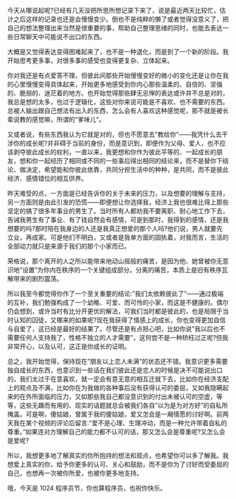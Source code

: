今天从哪说起呢?已经有几天没把所思所想记录下来了，说是最近两天比较忙，估计之后这样的记录也还是会慢慢变少。倒也不是纯粹的懒了或者觉得没意义了，把自己的想法整理出来当然是很重要的事，帮助自己整理思绪的同时，也能去表达一些日常聊天中可能说不出口的东西。

大概是又觉得表达变得困难起来了，也不是一种退化，而是到了一个新的阶段。我开始思考更多事，对很多事的感受也变得更复杂、立体起来。

你对我还是有点爱答不理，但彼此间那些开始慢慢变好的微小的变化还是让你在我的心里慢慢变得具体起来，开始更多地感受到你内心那些温柔的、自信的、坚强的、脆弱的、迷茫着的地方。也开始觉得那些肆无忌惮的表达或许并不总是对的，我总是想的太多，也过于逻辑化，这些对你来说可能是不喜欢、也不需要的东西。总被人输出跟自己想法有出入的东西，怎么会有人喜欢这种感觉呢，那不就是被长辈说教的感觉嘛，所谓的”爹味儿”。

又或者说，有些东西我认为它就是对的，但也不愿意去”教给你”——我凭什么去干涉你的成长呢?并非碍于当前的身份，而是意识到，即便作为父母、爱人，也不应该剥夺彼此成长的权利，一直以来，我更想和你作为彼此平等的、一起成长的朋友，想和你一起经历了相同或不同的一些事后得出相同的结论来，而不是替你下结论、做决定，希望能和你彼此依靠，共同分担生活中的种种，是共同，而不是彼此经济、感情错位的相互供养。

昨天难受的点，一方面是已经告诉你的关于未来的压力，以及想要的理解与支持，另一方面则是由此引发的恐慌——即便想让你选择我，经济上我也很难比得上那些坚定的搞了很多年事业的男生了。当时所有人都劝我不要离职、耐心地工作下去，告诫我男生有了事业、有了钱自然会有感情，可是到那时，我得到的感情，还是我想要的吗?那时陪在我身边的人还是我真正想爱的那个人吗?他们说，男人就要先立业，再成家。可是他们不明白，又或者是我单方面的固执着，对我而言，生活的全部动力就只是来源于我们的那个小家而已。

荣格说，那个离开的人之所以能带来地动山摇般的痛苦，是因为他、她曾被你无意识地”设置”为你内在秩序的一个关键组成部分。分离的痛苦，本质上是旧有秩序瓦解带来的剧烈震荡。

所以我至今都觉得你作了一个至关重要的结论:”我们太依赖彼此了”——通过极端的互补，我们勉强构成了一个幼稚、可爱、而可怜的小家，而这是不健康的。偶尔仍会想到，或许当时有比分开更优的解法，可我们当时都是彼此的，也是局限于当时认知的囚徒，又哪来的如果呢?现在我获得了情感上的成长，你也变得更加自信与自爱了，这已经是最好的结果了。尽管还是有点担心吧，比如你说”我以后也不需要任何人支持我了，性格不独立的人才需要”，这何尝不是一种矫枉过正呢?但我非常开心，以及认可，这正是你成长的证明。

总之，我开始觉得，保持现在”朋友以上恋人未满”的状态还不错。我意识更多需要独自成长的东西，也意识到一些话在我们彼此还是恋人的时候是决不可能说出口的，我们太过于在意喜欢，就一定会有意无意的相互迁就下去，比如你在经济支配上的观点及不满，比如你在为我做的各种事后没有获得认可的委屈，又如我隐瞒起来的在外所面临的压力，又如那些我自己都没意识到的付出未被认可的空虚，等等，这些无趣而有用的、现实的话题就总会被我们各自”以为是为对方好”的自私所掩盖。可是啊，傻姑娘，曾属于我的傻姑娘，爱又怎会是一厢情愿的讨好啊。前两天我在某个视频的评论后留言:”爱不是心理、生理冲动，而是一种允许带着自私的尊重。”如果连对方理解自己的能力都不认可的话，那又怎么会是尊重呢?又怎么会是爱呢?

所以，我想更多地了解真实的你所抱持的想法和观点，也希望你可以多了解我。我想爱上真实的你，给予你更多的认可、关心和鼓励，而不是你为了讨好而受委屈的自己，也想再一次被你所爱，也被你更多地支持。

哦，今天是 1024 程序员节，你也算程序员，也祝你快乐。
